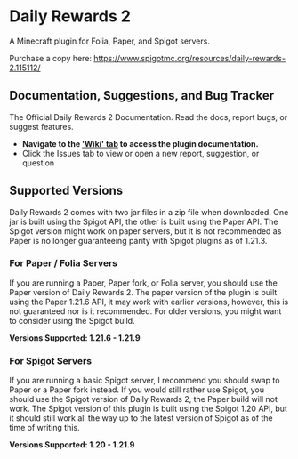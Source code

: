 # Daily Rewards 2
A Minecraft plugin for Folia, Paper, and Spigot servers.

Purchase a copy here: https://www.spigotmc.org/resources/daily-rewards-2.115112/
## Documentation, Suggestions, and Bug Tracker

The Official Daily Rewards 2 Documentation. Read the docs, report bugs, or suggest features.

* **Navigate to the ['Wiki' tab](https://github.com/HalfloveJAR/DailyRewards2-Docs/wiki) to access the plugin documentation.**
* Click the Issues tab to view or open a new report, suggestion, or question

## Supported Versions

Daily Rewards 2 comes with two jar files in a zip file when downloaded. One jar is built using the Spigot API, the other is built using the Paper API. The Spigot version might work on paper servers, but it is not recommended as Paper is no longer guaranteeing parity with Spigot plugins as of 1.21.3.

### For Paper / Folia Servers

If you are running a Paper, Paper fork, or Folia server, you should use the Paper version of Daily Rewards 2. The paper version of the plugin is built using the Paper 1.21.6 API, it may work with earlier versions, however, this is not guaranteed nor is it recommended. For older versions, you might want to consider using the Spigot build.

**Versions Supported: 1.21.6 - 1.21.9**

### For Spigot Servers

If you are running a basic Spigot server, I recommend you should swap to Paper or a Paper fork instead. If you would still rather use Spigot, you should use the Spigot version of Daily Rewards 2, the Paper build will not work. The Spigot version of this plugin is built using the Spigot 1.20 API, but it should still work all the way up to the latest version of Spigot as of the time of writing this.

**Versions Supported: 1.20 - 1.21.9**
